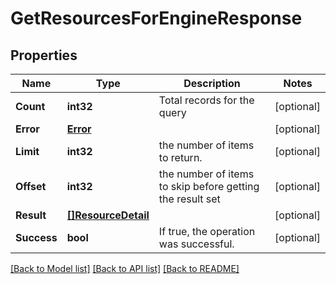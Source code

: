 # GetResourcesForEngineResponse

## Properties

Name | Type | Description | Notes
------------ | ------------- | ------------- | -------------
**Count** | **int32** | Total records for the query | [optional] 
**Error** | [**Error**](Error.md) |  | [optional] 
**Limit** | **int32** | the number of items to return. | [optional] 
**Offset** | **int32** | the number of items to skip before getting the result set | [optional] 
**Result** | [**[]ResourceDetail**](ResourceDetail.md) |  | [optional] 
**Success** | **bool** | If true, the operation was successful. | [optional] 

[[Back to Model list]](../README.md#documentation-for-models) [[Back to API list]](../README.md#documentation-for-api-endpoints) [[Back to README]](../README.md)


